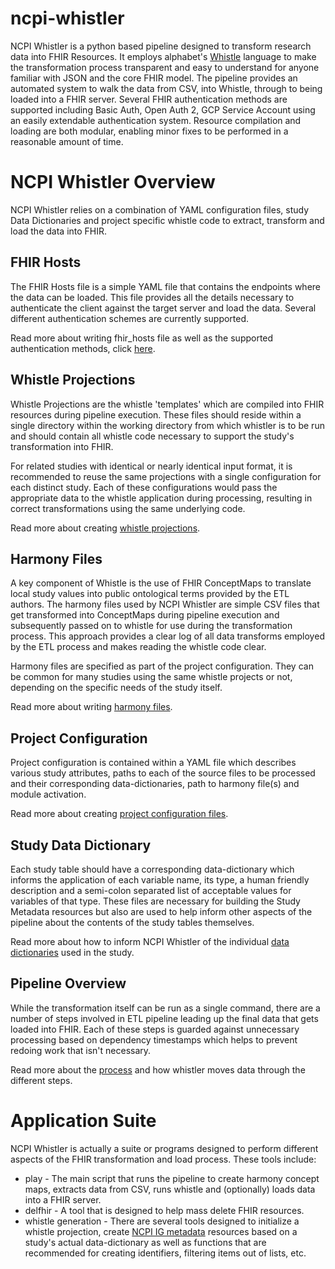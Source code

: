 # ncpi-whistler
NCPI Whistler is a python based pipeline designed to transform research data into FHIR Resources. It employs alphabet's [Whistle](/whistle) language to make the transformation process transparent and easy to understand for anyone familiar with JSON and the core FHIR model. The pipeline provides an automated system to walk the data from CSV, into Whistle, through to being loaded into a FHIR server. Several FHIR authentication methods are supported including Basic Auth, Open Auth 2, GCP Service Account using an easily extendable authentication system. Resource compilation and loading are both modular, enabling minor fixes to be performed in a reasonable amount of time. 

# NCPI Whistler Overview
NCPI Whistler relies on a combination of YAML configuration files, study Data Dictionaries and project specific whistle code to extract, transform and load the data into FHIR. 

## FHIR Hosts
The FHIR Hosts file is a simple YAML file that contains the endpoints where the data can be loaded. This file provides all the details necessary to authenticate the client against the target server and load the data. Several different authentication schemes are currently supported. 

Read more about writing fhir_hosts file as well as the supported authentication methods, click [here](/ref/fhir_hosts).

## Whistle Projections
Whistle Projections are the whistle 'templates' which are compiled into FHIR resources during pipeline execution. These files should reside within a single directory within the working directory from which whistler is to be run and should contain all whistle code necessary to support the study's transformation into FHIR. 

For related studies with identical or nearly identical input format, it is recommended to reuse the same projections with a single configuration for each distinct study. Each of these configurations would pass the appropriate data to the whistle application during processing, resulting in correct transformations using the same underlying code. 

Read more about creating [whistle projections](/ref/whistle_projections). 

## Harmony Files
A key component of Whistle is the use of FHIR ConceptMaps to translate local study values into public ontological terms provided by the ETL authors. The harmony files used by NCPI Whistler are simple CSV files that get transformed into ConceptMaps during pipeline execution and subsequently passed on to whistle for use during the transformation process. This approach provides a clear log of all data transforms employed by the ETL process and makes reading the whistle code clear. 

Harmony files are specified as part of the project configuration. They can be common for many studies using the same whistle projects or not, depending on the specific needs of the study itself. 

Read more about writing [harmony files](/ref/harmony_files).

## Project Configuration
Project configuration is contained within a YAML file which describes various study attributes, paths to each of the source files to be processed and their corresponding data-dictionaries, path to harmony file(s) and module activation.

Read more about creating [project configuration files](/ref/project_config).

## Study Data Dictionary
Each study table should have a corresponding data-dictionary which informs the application of each variable name, its type, a human friendly description and a semi-colon separated list of acceptable values for variables of that type. These files are necessary for building the Study Metadata resources but also are used to help inform other aspects of the pipeline about the contents of the study tables themselves. 

Read more about how to inform NCPI Whistler of the individual [data dictionaries](/ref/data_dictionary) used in the study. 

## Pipeline Overview
While the transformation itself can be run as a single command, there are a number of steps involved in ETL pipeline leading up the final data that gets loaded into FHIR. Each of these steps is guarded against unnecessary processing based on dependency timestamps which helps to prevent redoing work that isn't necessary. 

Read more about the [process](/ref/pipeline_overview) and how whistler moves data through the different steps. 


# Application Suite
NCPI Whistler is actually a suite or programs designed to perform different aspects of the FHIR transformation and load process. These tools include:
  * play - The main script that runs the pipeline to create harmony concept maps, extracts data from CSV, runs whistle and (optionally) loads data into a FHIR server. 
  * delfhir - A tool that is designed to help mass delete FHIR resources.
  * whistle generation - There are several tools designed to initialize a whistle projection, create [NCPI IG metadata](https://nih-ncpi.github.io/ncpi-fhir-ig/study_metadata.html) resources based on a study's actual data-dictionary as well as functions that are recommended for creating identifiers, filtering items out of lists, etc. 




